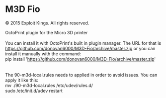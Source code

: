 # M3D Fio
© 2015 Exploit Kings. All rights reserved.

OctoPrint plugin for the Micro 3D printer
<br>
<br>
You can install it with OctoPrint's built in plugin manager. The URL for that is <a href="https://github.com/donovan6000/M3D-Fio/archive/master.zip">https://github.com/donovan6000/M3D-Fio/archive/master.zip</a> or you can install it manually with the command:
<br>
pip install 'https://github.com/donovan6000/M3D-Fio/archive/master.zip'
<br>
<br>
<br>
The 90-m3d-local.rules needs to applied in order to avoid issues. You can apply it like this:
<br>
mv ./90-m3d-local.rules /etc/udev/rules.d/
<br>
sudo /etc/init.d/udev restart
